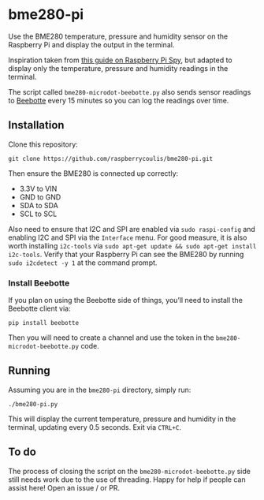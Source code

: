 # bme280-pi
Use the BME280 temperature, pressure and humidity sensor on the Raspberry Pi and display the output in the terminal.

Inspiration taken from [this guide on Raspberry Pi Spy](https://www.raspberrypi-spy.co.uk/2016/07/using-bme280-i2c-temperature-pressure-sensor-in-python/), but adapted to display only the temperature, pressure and humidity readings in the terminal.

The script called `bme280-microdot-beebotte.py` also sends sensor readings to [Beebotte](https://beebotte.com) every 15 minutes so you can log the readings over time. 

## Installation

Clone this repository:
````
git clone https://github.com/raspberrycoulis/bme280-pi.git
````

Then ensure the BME280 is connected up correctly:
* 3.3V to VIN
* GND to GND
* SDA to SDA
* SCL to SCL

Also need to ensure that I2C and SPI are enabled via `sudo raspi-config` and enabling I2C and SPI via the `Interface` menu. For good measure, it is also worth installing `i2c-tools` via `sudo apt-get update && sudo apt-get install i2c-tools`. Verify that your Raspberry Pi can see the BME280 by running `sudo i2cdetect -y 1` at the command prompt.

### Install Beebotte
If you plan on using the Beebotte side of things, you’ll need to install the Beebotte client via:
````
pip install beebotte
````

Then you will need to create a channel and use the token in the `bme280-microdot-beebotte.py` code. 

## Running

Assuming you are in the `bme280-pi` directory, simply run:
````
./bme280-pi.py
````

This will display the current temperature, pressure and humidity in the terminal, updating every 0.5 seconds. Exit via `CTRL+C`.

## To do

The process of closing the script on the `bme280-microdot-beebotte.py` side still needs work due to the use of threading. Happy for help if people can assist here! Open an issue / or PR. 
